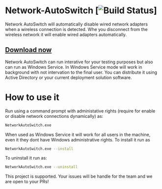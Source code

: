 # Network-AutoSwitch  [![Build Status](https://ci.appveyor.com/api/projects/status/github/Tulpep/Network-AutoSwitch)]

Network AutoSwitch will automatically disable wired network adapters when a wireless connection is detected. Whe you disconnect from the wireless network it will enable wired adapters automatically.

## [Download now](https://github.com/Tulpep/Network-AutoSwitch/releases/latest)

Network AutoSwitch can run interative for your testing purposes but also can run as Windows Service. In Windows Service mode will work in background with not intervation to the final user. You can distribute it using Active Directory or your current deployment solution software.

# How to use it
Run using a command prompt with administative rights (require for enable or disable network connections dynamically) as:
```bash
NetworkAutoSwitch.exe
```

When used as Windows Service it will work for all users in the machine, even it they dont have Windows administrative rights.
To install it run as
```bash
NetworkAutoSwitch.exe --install
```

To uninstall it run as:
```bash
NetworkAutoSwitch.exe --uninstall
```

This project is supported. Your issues will be handle for the team and we are open to your PRs!



